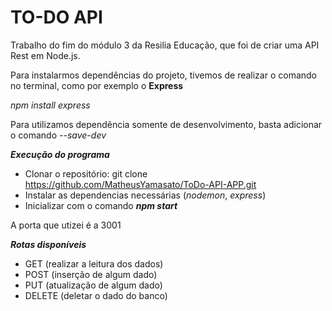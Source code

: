 # TO-DO API

Trabalho do fim do módulo 3 da Resilia Educação, que foi de criar uma API Rest em Node.js.

Para instalarmos dependências do projeto, tivemos de realizar o comando no terminal, como por exemplo o **Express**

*npm install express*

Para utilizamos dependência somente de desenvolvimento, basta adicionar o comando *--save-dev*

***Execução do programa***
- Clonar o repositório: git clone https://github.com/MatheusYamasato/ToDo-API-APP.git
- Instalar as dependencias necessárias (*nodemon*, *express*)
- Inicializar com o comando ***npm start***

A porta que utizei é a 3001

***Rotas disponíveis***
- GET (realizar a leitura dos dados)
- POST (inserção de algum dado)
- PUT (atualização de algum dado)
- DELETE (deletar o dado do banco)